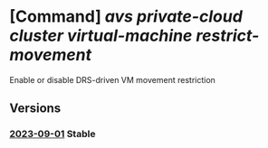 # [Command] _avs private-cloud cluster virtual-machine restrict-movement_

Enable or disable DRS-driven VM movement restriction

## Versions

### [2023-09-01](/Resources/mgmt-plane/L3N1YnNjcmlwdGlvbnMve30vcmVzb3VyY2Vncm91cHMve30vcHJvdmlkZXJzL21pY3Jvc29mdC5hdnMvcHJpdmF0ZWNsb3Vkcy97fS9jbHVzdGVycy97fS92aXJ0dWFsbWFjaGluZXMve30vcmVzdHJpY3Rtb3ZlbWVudA==/2023-09-01.xml) **Stable**

<!-- mgmt-plane /subscriptions/{}/resourcegroups/{}/providers/microsoft.avs/privateclouds/{}/clusters/{}/virtualmachines/{}/restrictmovement 2023-09-01 -->
